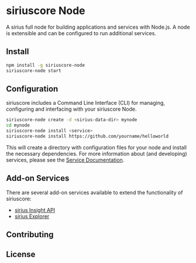 siriuscore Node
============

A sirius full node for building applications and services with Node.js. A node is extensible and can be configured to run additional services.

## Install

```bash
npm install -g siriuscore-node
siriuscore-node start
```

## Configuration

siriuscore includes a Command Line Interface (CLI) for managing, configuring and interfacing with your siriuscore Node.

```bash
siriuscore-node create -d <sirius-data-dir> mynode
cd mynode
siriuscore-node install <service>
siriuscore-node install https://github.com/yourname/helloworld
```

This will create a directory with configuration files for your node and install the necessary dependencies. For more information about (and developing) services, please see the [Service Documentation](docs/services.md).

## Add-on Services

There are several add-on services available to extend the functionality of siriuscore:

- [sirius Insight API](https://github.com/siriusproject/insight-api)
- [sirius Explorer](https://github.com/siriusproject/sirius-explorer)

## Contributing



## License

